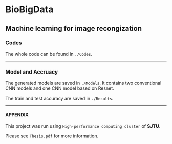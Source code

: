 # BioBigData

## Machine learning for image recongization

### Codes

The whole code can be found in ``./Codes``.

---

### Model and Accruacy

The generated models are saved in ``./Models``. It contains two conventional CNN models and one CNN model based on Resnet.

The train and test accuracy are saved in ``./Results``.

---

#### APPENDIX

This project was run using ``High-performance computing cluster`` of **SJTU**. 

Please see ``Thesis.pdf`` for more information.

